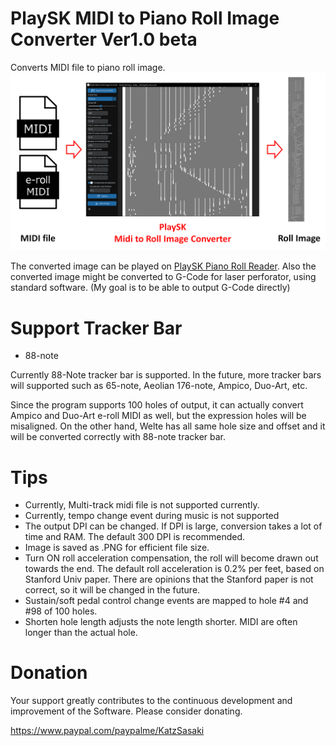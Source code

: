 # PlaySK MIDI to Piano Roll Image Converter Ver1.0 beta

Converts MIDI file to piano roll image.
![Overall System](System_Overview.png)

The converted image can be played on [PlaySK Piano Roll Reader](https://github.com/nai-kon/PlaySK-Piano-Roll-Reader).
Also the converted image might be converted to G-Code for laser perforator, using standard software. (My goal is to be able to output G-Code directly)


# Support Tracker Bar

* 88-note

Currently 88-Note tracker bar is supported. In the future, more tracker bars will supported such as 65-note, Aeolian 176-note, Ampico, Duo-Art, etc.

Since the program supports 100 holes of output, it can actually convert Ampico and Duo-Art e-roll MIDI as well, but the expression holes will be misaligned.
On the other hand, Welte has all same hole size and offset and it will be converted correctly with 88-note tracker bar.

# Tips

* Currently, Multi-track midi file is not supported currently.
* Currently, tempo change event during music is not supported
* The output DPI can be changed. If DPI is large, conversion takes a lot of time and RAM. The default 300 DPI is recommended.
* Image is saved as .PNG for efficient file size.
* Turn ON roll acceleration compensation, the roll will become drawn out towards the end. The default roll acceleration is 0.2% per feet, based on Stanford Univ paper. There are opinions that the Stanford paper is not correct, so it will be changed in the future.
* Sustain/soft pedal control change events are mapped to hole #4 and #98 of 100 holes.
* Shorten hole length adjusts the note length shorter. MIDI are often longer than the actual hole.

# Donation

Your support greatly contributes to the continuous development and improvement of the Software. Please consider donating.

https://www.paypal.com/paypalme/KatzSasaki
